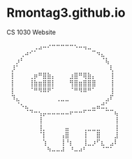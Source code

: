 # Rmontag3.github.io
CS 1030 Website

⠀⠀⠀⠀⠀⠀⢀⣠⠤⠔⠒⠒⠒⠒⠒⠢⠤⢤⣀⠀⠀⠀⠀⠀⠀
⠀⠀⠀⢀⠴⠊⠁⠀⠀⠀⠀⠀⠀⠀⠀⠀⠀⠀⠀⠉⠲⣄⠀⠀⠀
⠀⠀⡰⠃⠀⠀⠀⠀⠀⠀⠀⠀⠀⠀⠀⠀⠀⠀⠀⠀⠀⠈⢧⠀⠀
⠀⡸⠁⠀⠀⠀⠀⠀⠀⠀⠀⠀⠀⠀⠀⠀⠀⠀⠀⠀⠀⠀⠀⢇⠀
⠀⡇⠀⠀⠀⢀⡶⠛⣿⣷⡄⠀⠀⠀⣰⣿⠛⢿⣷⡄⠀⠀⠀⢸⠀
⠀⡇⠀⠀⠀⢸⣷⣶⣿⣿⡇⠀⠀⠀⢻⣿⣶⣿⣿⣿⠀⠀⠀⢸⠀
⠀⡇⠀⠀⠀⠈⠛⠻⠿⠟⠁⠀⠀⠀⠈⠛⠻⠿⠛⠁⠀⠀⠀⢸⠀
⠀⠹⣄⠀⠀⠀⠀⠀⠀⠀⠀⢀⣀⣀⠀⠀⠀⠀⠀⠀⠀⠀⣠⠏⠀
⠀⠀⠈⠢⣄⠀⠀⠀⠀⠀⠀⠀⠀⠀⠀⠀⠀⠀⠀⣀⣤⣚⡁⠀⠀
⠀⠀⠀⠀⠈⠙⠒⢢⡤⠤⠤⠤⠤⠤⠖⠒⠒⠋⠉⠉⠀⠀⠉⠉⢦
⠀⠀⠀⠀⠀⠀⠀⢸⠀⠀⠀⠀⠀⠀⠀⠀⠀⠀⠀⠀⠀⠀⠀⠀⢸
⠀⠀⠀⠀⠀⠀⠀⢸⡀⠀⠀⠀⠀⣤⠀⠀⠀⢀⣀⣀⣀⠀⠀⠀⢸
⠀⠀⠀⠀⠀⠀⠀⠈⡇⠀⠀⠀⢠⣿⠀⠀⠀⢸⠀⠀⣿⠀⠀⠀⣸
⠀⠀⠀⠀⠀⠀⠀⠀⢱⠀⠀⠀⢸⠘⡆⠀⠀⢸⣀⡰⠋⣆⠀⣠⠇
⠀⠀⠀⠀⠀⠀⠀⠀⠀⠳⠤⠤⠼⠀⠘⠤⠴⠃⠀⠀⠀⠈⠉⠁⠀
